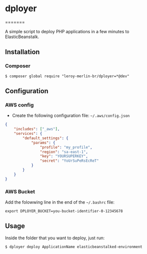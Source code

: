 # dployer
=======

A simple script to deploy PHP applications in a few minutes to ElasticBeanstalk.

## Installation

### Composer

```shell
$ composer global require "leroy-merlin-br/dployer=*@dev"
```

## Configuration

### AWS config

- Create the following configuration file: `~/.aws/config.json`

```json
{
    "includes": ["_aws"],
    "services": {
        "default_settings": {
            "params": {
                "profile": "my_profile",
                "region": "sa-east-1",
                "key": "YOURSUPERKEY",
                "secret": "YoUrSuPeRsEcReT"
            }
        }
    }
}
```

### AWS Bucket

Add the folowwing line in the end of the `~/.bashrc` file:
``` shell
export DPLOYER_BUCKET=you-bucket-identifier-0-12345678
```

## Usage
Inside the folder that you want to deploy, just run:
```shell
$ dployer deploy ApplicationName elasticbeanstalked-environment
